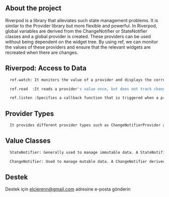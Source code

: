 
## About the project
Riverpod is a library that alleviates such state management problems. It is similar to the Provider library but more flexible and powerful. In Riverpod, global variables are derived from the ChangeNotifier or StateNotifier classes and a global provider is created. These providers can be used without being dependent on the widget tree. By using ref, we can monitor the values ​​of these providers and ensure that the relevant widgets are recreated when there are changes.







  
## 




  
## Riverpod: Access to Data

```bash
  ref.watch: It monitors the value of a provider and displays the corresponding widget when changes occur
```

```bash
  ref.read  :It reads a provider's value once, but does not track changes.
```

```bash
  ref.listen :Specifies a callback function that is triggered when a provider's value changes.
```


  

## Provider Types
```bash
  It provides different provider types such as ChangeNotifierProvider and StateNotifierProvider. These providers are used to provide data to different parts of the application
```

## Value Classes
```bash
  StateNotifier: Generally used to manage immutable data. A StateNotifier-derived class typically manages a single variable and contains methods that define how to update that variable.
```
```bash
  ChangeNotifier: Used to manage mutable data. A ChangeNotifier derived class can handle multiple pieces of data and contains methods that define how to update that data.
```





  
## Destek

Destek için elcierenn@gmail.com adresine e-posta gönderin 

  
